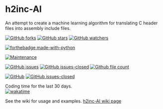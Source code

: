 # h2inc-AI
An attempt to create a machine learning algorithm for translating C header files into assembly include files.

[![GitHub forks](https://img.shields.io/github/forks/JLG-Skunkworks/h2inc-AI.svg?style=social&label=Fork&maxAge=2592000)](https://GitHub.com/JLG-Skunkworks/h2inc-AI/network/)
[![GitHub stars](https://img.shields.io/github/stars/JLG-Skunkworks/h2inc-AI.svg?style=social&label=Star&maxAge=2592000)](https://GitHub.com/JLG-Skunkworks/h2inc-AI/stargazers/)
[![GitHub watchers](https://img.shields.io/github/watchers/JLG-Skunkworks/h2inc-AI.svg?style=social&label=Watch&maxAge=2592000)](https://GitHub.com/JLG-Skunkworks/h2inc-AI/watchers/)

[![forthebadge made-with-python](http://ForTheBadge.com/images/badges/made-with-python.svg)](https://www.python.org/)

[![Maintenance](https://img.shields.io/badge/Maintained%3F-yes-green.svg)](https://GitHub.com/JLG-Skunkworks/h2inc-AI.github.io/graphs/commit-activity)

[![GitHub issues](https://img.shields.io/github/issues/JLG-Skunkworks/h2inc-AI.svg)](https://GitHub.com/JLG-Skunkworks/h2inc-AI/issues/)
[![GitHub issues-closed](https://img.shields.io/github/issues-closed/JLG-Skunkworks/h2inc-AI.svg)](https://GitHub.com/JLG-Skunkworks/h2inc-AI/issues?q=is%3Aissue+is%3Aclosed)
[![Github file count](https://img.shields.io/github/directory-file-count/JLG-Skunkworks/h2inc-AI)]()

[![GitHub ](https://img.shields.io/github/issues/JLG-Skunkworks/h2inc-AI.svg)](https://GitHub.com/JLG-Skunkworks/h2inc-AI/issues/)
[![GitHub issues-closed](https://img.shields.io/github/issues-closed/JLG-Skunkworks/h2inc-AI.svg)](https://GitHub.com/JLG-Skunkworks/h2inc-AI/issues?q=is%3Aissue+is%3Aclosed)

Coding time for the last 30 days.</br>
[![wakatime](https://wakatime.com/badge/user/d43f2852-fd6f-45b4-b713-558ad18204d4/project/6cc5eb09-cd1a-4dab-a58d-ee38993b0c83.svg)](https://wakatime.com/badge/user/d43f2852-fd6f-45b4-b713-558ad18204d4/project/6cc5eb09-cd1a-4dab-a58d-ee38993b0c83)

See the wiki for usage and examples.
[h2inc-AI wiki page](https://github.com/JLG-Skunkworks/h2inc-AI/wiki)

